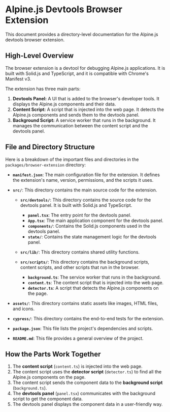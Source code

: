 # Alpine.js Devtools Browser Extension

This document provides a directory-level documentation for the Alpine.js devtools browser extension.

## High-Level Overview

The browser extension is a devtool for debugging Alpine.js applications. It is built with Solid.js and TypeScript, and it is compatible with Chrome's Manifest v3.

The extension has three main parts:

1.  **Devtools Panel:** A UI that is added to the browser's developer tools. It displays the Alpine.js components and their data.
2.  **Content Script:** A script that is injected into the web page. It detects the Alpine.js components and sends them to the devtools panel.
3.  **Background Script:** A service worker that runs in the background. It manages the communication between the content script and the devtools panel.

## File and Directory Structure

Here is a breakdown of the important files and directories in the `packages/browser-extension` directory:

*   **`manifest.json`**: The main configuration file for the extension. It defines the extension's name, version, permissions, and the scripts it uses.

*   **`src/`**: This directory contains the main source code for the extension.

    *   **`src/devtools/`**: This directory contains the source code for the devtools panel. It is built with Solid.js and TypeScript.
        *   **`panel.tsx`**: The entry point for the devtools panel.
        *   **`App.tsx`**: The main application component for the devtools panel.
        *   **`components/`**: Contains the Solid.js components used in the devtools panel.
        *   **`state/`**: Contains the state management logic for the devtools panel.

    *   **`src/lib/`**: This directory contains shared utility functions.

    *   **`src/scripts/`**: This directory contains the background scripts, content scripts, and other scripts that run in the browser.
        *   **`background.ts`**: The service worker that runs in the background.
        *   **`content.ts`**: The content script that is injected into the web page.
        *   **`detector.ts`**: A script that detects the Alpine.js components on the page.

*   **`assets/`**: This directory contains static assets like images, HTML files, and icons.

*   **`cypress/`**: This directory contains the end-to-end tests for the extension.

*   **`package.json`**: This file lists the project's dependencies and scripts.

*   **`README.md`**: This file provides a general overview of the project.

## How the Parts Work Together

1.  The **content script** (`content.ts`) is injected into the web page.
2.  The content script uses the **detector script** (`detector.ts`) to find all the Alpine.js components on the page.
3.  The content script sends the component data to the **background script** (`background.ts`).
4.  The **devtools panel** (`panel.tsx`) communicates with the background script to get the component data.
5.  The devtools panel displays the component data in a user-friendly way.
